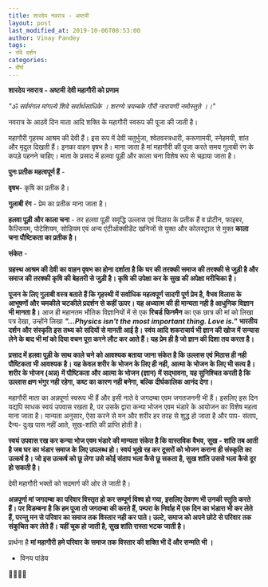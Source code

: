 ```yaml
---
title: शारदेय नवरात्र - अष्टमी
layout: post
last_modified_at: 2019-10-06T08:53:00
author: Vinay Pandey
tags:
- रवि दर्शन
categories:
- दीर्घ
---
```

**शारदेय नवरात्र - अष्टमी**
**देवी महागौरी को प्रणाम**

*"ॐ सर्वमंगल मांगल्ये शिवे सर्वार्थसाधिके ।* 
*शरण्ये त्रयम्बके गौरी नारायणी नमोस्तुते ।।"* 

नवरात्र के आठवें दिन माता आदि शक्ति के महागौरी स्वरूप की पूजा की जाती है। 

महागौरी गृहस्थ आश्रम की देवी हैं। इस रूप में देवी चतुर्भुजा, श्वेतवस्त्रधारी, करूणामयी, स्नेहमयी, शांत और मृदुल दिखती हैं। इनका वाहन वृषभ है। 
माना जाता है मां महागौरी की पूजा करते समय गुलाबी रंग के कपड़े पहनने चाहिए। माता के प्रसाद में हलवा पूड़ी और काला चना विशेष रूप से चढ़ाया जाता है। 

**पुनः प्रतीक महत्वपूर्ण हैं** -

**वृषभ**- कृषि का प्रतीक है।

**गुलाबी रंग** - प्रेम का प्रतीक माना जाता है।

**हलवा पूड़ी और काला चना** - तर हलवा पूड़ी समृद्धि उल्लास एवं मिठास के प्रतीक हैं व प्रोटीन, फाइबर,  कैल्सियम, पोटेशियम, सोडियम एवं अन्य एंटीऑक्‍सीडेंट खनिजों से युक्त और कोलस्ट्राल से मुक्त **काला चना पौष्टिकता का प्रतीक है।**

**संकेत** - 

**ग्रहस्थ आश्रम की देवी का वाहन वृषभ का होना दर्शाता है कि घर की तरक्की समाज की तरक्की से जुड़ी है और समाज की तरक्की कृषि की बेहतरी से जुड़ी है। कृषि की उपेक्षा कर के सुख की अपेक्षा मरीचिका है।** 

**पूजन के लिए गुलाबी वस्त्र बताते हैं कि गृहस्थी में सर्वाधिक महत्वपूर्ण सादगी पूर्ण प्रेम है, वैभव विलास के आभूषणों और चमकीले चटकीले प्रदर्शन से कहीं ऊपर। यह अध्यात्म की ही मान्यता नही है आधुनिक विज्ञान भी मानता है।** आज ही महानतम भौतिक विज्ञानियों में से एक **रिचर्ड फिनमैन** का एक छात्र की मां को लिखा पत्र देखा, उन्होंने लिखा ***"...Physics isn't  the most important thing. Love is."***
**भारतीय दर्शन और संस्कृति इस तथ्य को सदियों से मानती आई है। स्वंय आदि शकराचार्य भी ज्ञान की खोज में सन्यास लेने के बाद भी मां को दिया वचन पूरा करने लौट कर आते हैं। यह प्रेम ही है जो ज्ञान की दिशा तय करता है।** 

**प्रसाद में हलवा पूड़ी के साथ काले चने को आवश्यक बताया जाना संकेत है कि उल्लास एवं मिठास ही नही पौष्टिकता भी आवश्यक है। यह केवल शरीर के भोजन के लिए ही नही, आत्मा के भोजन के लिए भी सत्य है। शरीर के भोजन (अन्न) में पौष्टिकता और आत्मा के भोजन (ज्ञान) में सद्भावना, यह सुनिश्चित करती है कि उल्लास क्षण भंगुर नही रहेगा, कष्ट का कारण नही बनेगा, बल्कि दीर्घकालिक आनंद देगा।**

महागौरी माता का अन्नपूर्णा स्वरूप भी हैं और इसी नाते वे जगदम्बा एवम जगतजननी भी हैं। इसलिए इस दिन यद्यपि साधक स्वयं उपवास रखता है, पर उसके द्वारा कन्या भोजन एवम भंडारे के आयोजन का विशेष महत्व माना जाता है। मान्यता अनुसार, ऐसा करने से मन और शरीर हर तरह से शुद्ध हो जाता है और पाप- संताप, दैन्य- दुःख पास नहीं आते, सुख-शांति की प्राप्ति होती है।

**स्वयं उपवास रख कर कन्या भोज एवम भंडारे की मान्यता संकेत है कि वास्तविक वैभव, सुख - शांति तब आती है जब घर का भंडार समाज के लिए उपलब्ध हो। स्वयं भूखे रह कर दूसरों को भोजन कराना ही संस्कृति का उत्कर्ष है। जो इस उत्कर्ष को छू लेगा उसे कोई संताप भला कैसे छू सकता है, सुख शांति उससे भला कैसे दूर हो सकती है।**

देवी महागौरी भक्तों को सदमार्ग की ओर ले जाती है। 

**अन्नपूर्णा मां जगदम्बा का परिवार विस्तृत हो कर सम्पूर्ण विश्व हो गया, इसलिए देवगण भी उनकी स्तुति करते हैं। पर विडम्बना है कि हम पूजा तो जगदम्बा की करते हैं, पम्परा के निर्वाह में एक दिन का भंडारा भी कर लेते हैं, परन्तु मन से परिवार का समाज तक विस्तार नही कर पाते। उल्टे, समाज को अपने छोटे से परिवार तक संकुचित कर लेते हैं। यहीं चूक हो जाती है, सुख शांति रास्ता भटक जाती है।**

प्रार्थना है
**मां महागौरी**
**हमे परिवार के समाज तक विस्तार की शक्ति भी दें और सन्मति भी ।**

- विनय पांडेय

🙏🌷🌷🙏


